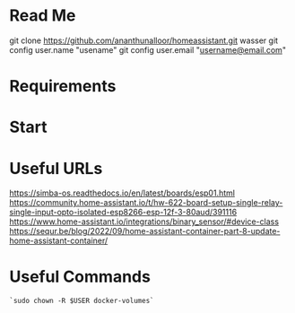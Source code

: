 # Read Me
git clone https://github.com/ananthunalloor/homeassistant.git wasser
git config user.name "usename"
git config user.email "username@email.com"

# Requirements

# Start

# Useful URLs
https://simba-os.readthedocs.io/en/latest/boards/esp01.html
https://community.home-assistant.io/t/hw-622-board-setup-single-relay-single-input-opto-isolated-esp8266-esp-12f-3-80aud/391116
https://www.home-assistant.io/integrations/binary_sensor/#device-class
https://sequr.be/blog/2022/09/home-assistant-container-part-8-update-home-assistant-container/

# Useful Commands
    `sudo chown -R $USER docker-volumes`

